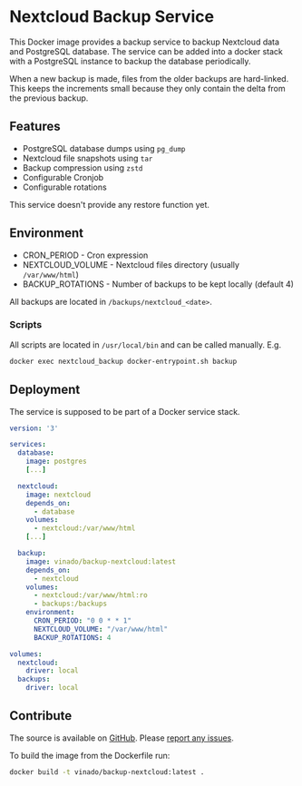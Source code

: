 # Nextcloud Backup Service

This Docker image provides a backup service to backup Nextcloud data and PostgreSQL database. The service can be added into a docker stack with a PostgreSQL instance to backup the database periodically.

When a new backup is made, files from the older backups are hard-linked. This keeps the increments small because they only contain the delta from the previous backup.

## Features

- PostgreSQL database dumps using `pg_dump`
- Nextcloud file snapshots using `tar`
- Backup compression using `zstd`
- Configurable Cronjob
- Configurable rotations

This service doesn't provide any restore function yet.

## Environment

- CRON_PERIOD - Cron expression
- NEXTCLOUD_VOLUME - Nextcloud files directory (usually `/var/www/html`)
- BACKUP_ROTATIONS - Number of backups to be kept locally (default 4)

All backups are located in `/backups/nextcloud_<date>`.

### Scripts

All scripts are located in `/usr/local/bin` and can be called manually. E.g.

```sh
docker exec nextcloud_backup docker-entrypoint.sh backup
```

## Deployment

The service is supposed to be part of a Docker service stack.

```yaml
version: '3'

services:
  database:
    image: postgres
    [...]

  nextcloud:
    image: nextcloud
    depends_on:
      - database
    volumes:
      - nextcloud:/var/www/html
    [...]

  backup:
    image: vinado/backup-nextcloud:latest
    depends_on:
      - nextcloud
    volumes:
      - nextcloud:/var/www/html:ro
      - backups:/backups
    environment:
      CRON_PERIOD: "0 0 * * 1"
      NEXTCLOUD_VOLUME: "/var/www/html"
      BACKUP_ROTATIONS: 4

volumes:
  nextcloud:
    driver: local
  backups:
    driver: local
```

## Contribute

The source is available on [GitHub](https://github.com/V1ncNet/docker). Please [report any issues](https://github.com/V1ncNet/docker/issues).

To build the image from the Dockerfile run:

```sh
docker build -t vinado/backup-nextcloud:latest .
```
